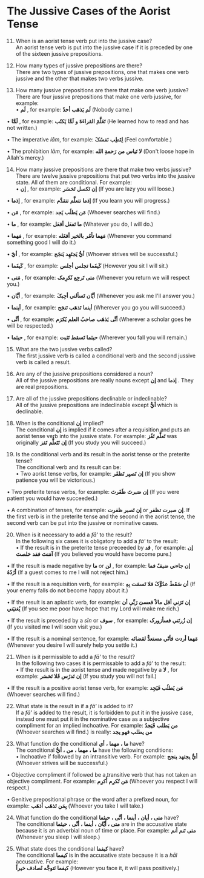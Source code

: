 The Jussive Cases of the Aorist Tense
=====================================

11. When is an aorist tense verb put into the jussive case?  
 An aorist tense verb is put into the jussive case if it is preceded by
one of the sixteen jussive prepositions.

12. How many types of jussive prepositions are there?  
 There are two types of jussive prepositions, one that makes one verb
jussive and the other that makes two verbs jussive.

13. How many jussive prepositions are there that make one verb
jussive?  
 There are four jussive prepositions that make one verb jussive, for
example:  
 • **لَم** , for example: **لَم** **یَذهَب** **أحدٌ** (Nobody came.)

• **لَمَّا** , for example: **تَعَلَّمَ** **القراءَةَ** **و** **لَمَّا**
**یَکتُب** (He learned how to read and has not written.)

• The imperative *lām*, for example: **لِتَطِب** **نَفسُکَ** (Feel
comfortable.)

• The prohibition *lām*, for example: **لا** **تَیاس** **من** **رَحمةِ**
**الله** (Don't loose hope in Allah's mercy.)

14. How many jussive prepositions are there that make two verbs
jussive?  
 There are twelve jussive prepositions that put two verbs into the
jussive state. All of them are conditional. For example:  
 • **إن** , for example: **إن** **تَکسل** **تَخسَر** (If you are lazy
you will loose.)

• **إذما** , for example: **إذما** **تتعلَّم** **تتقدَّم** (If you learn
you will progress.)

• **مَن** , for example: **مَن** **یَطلُب** **یَجد** (Whoever searches
will find.)

• **ما** , for example: **ما** **تَفعَل** **أفعَل** (Whatever you do, I
will do.)

• **مَهما** , for example: **مَهما** **تأمُر** **بالخیر** **أفعَله**
(Whenever you command something good I will do it.)

• **أيّ** , for example: **أيُّ** **یَجتَهِد** **یَنجَح** (Whoever
strives will be successful.)

• **کَیفَما** , for example: **کَیفَما** **تجلس** **أجلس** (However you
sit I will sit.)

• **مَتی** , for example: **متی** **تَرجِع** **نُکرِمک** (Whenever you
return we will respect you.)

• **أیَّان** , for example: **أیَّان** **تَسألني** **أجِبکَ** (Whenever
you ask me I'll answer you.)

• **أینما** , for example: **أینما** **تَذهَب** **تَنجَح** (Wherever you
go you will succeed.)

• **أنَّی** , for example: **أنَّی** **یَذهَب** **صاحبُ** **العلم**
**یُکرَم** (Wherever a scholar goes he will be respected.)

• **حیثما** , for example: **حیثما** **تَسقط** **تَثبت** (Wherever you
fall you will remain.)

15. What are the two jussive verbs called?  
 The first jussive verb is called a conditional verb and the second
jussive verb is called a result.

16. Are any of the jussive prepositions considered a noun?  
 All of the jussive prepositions are really nouns except **إن** and
**إذما** . They are real prepositions.

17. Are all of the jussive prepositions declinable or indeclinable?  
 All of the jussive prepositions are indeclinable except **أيُّ** which
is declinable.

18. When is the conditional **إن** implied?  
 The conditional **إن** is implied if it comes after a requisition and
puts an aorist tense verb into the jussive state. For example:
**تَعلَّم** **تَفُز** was originally **إن** **تَتَعلُّم** **تَفز** (If
you study you will succeed.)

19. Is the conditional verb and its result in the aorist tense or the
preterite tense?  
 The conditional verb and its result can be:  
 • Two aorist tense verbs, for example: **إن** **تَصبِر** **تَظفَر** (If
you show patience you will be victorious.)

• Two preterite tense verbs, for example: **إن** **صَبرتَ** **ظَفَرتَ**
(If you were patient you would have succeeded.)

• A combination of tenses, for example: **إن** **تَصبر** **ظفرت** or
**إن** **صبرت** **تظفر**. If the first verb is in the preterite tense
and the second in the aorist tense, the second verb can be put into the
jussive or nominative cases.

20. When is it necessary to add a *fā'* to the result?  
 In the following six cases it is obligatory to add a *fā'* to the
result:  
 • If the result is in the preterite tense preceeded by **قد** , for
example: **إن** **آمَنتَ** **فقد** **خلصتَ** (If you believed you would
have become pure.)

• If the result is made negative by **ما** or **لن** , for example:
**إن** **جاءني** **ضیفٌ** **فما** **أرُدُهُ** (If a guest comes to me I
will not reject him.)

• If the result is a requisition verb, for example: **أن** **سَقَطَ**
**عدُوُّکَ** **فلا** **تَسمَت** **بِهِ** (If your enemy falls do not
become happy about it.)

• If the result is an aplastic verb, for example: **إن** **تَرَني**
**أقل** **مالاً** **فعسیَ** **رَبِّي** **أن** **یُغنیَني** (If you see
me poor have hope that my Lord will make me rich.)

• If the result is preceded by a *sīn* or **سوف** , for example: **إن**
**زُرتَني** **فسأزورک** (If you visited me I will soon visit you.)

• If the result is a nominal sentence, for example: **مَهما** **أردت**
**فأنّي** **مستعدٌّ** **لقضائه** (Whenever you desire I will surely help
you settle it.)

21. When is it permissible to add a *fā'* to the result?  
 In the following two cases it is permissable to add a *fā'* to the
result:  
 • If the result is in the aorist tense and made negative by a **لا** ,
for example: **إن** **تَدرُس** **فَلا** **تَخسَر** (If you study you
will not fail.)

• If the result is a positive aorist tense verb, for example: **مَن**
**یَطلُب** **فَیَجِد** (Whoever searches will find.)

22. What state is the result in if a *fā'* is added to it?  
 If a *fā'* is added to the result, it is forbidden to put it in the
jussive case, instead one must put it in the nominative case as a
subjective compliment for an implied inchoative. For example: **من**
**یَطلب** **فَیَجدُ** (Whoever searches will find.) is really: **من**
**یطلب** **فهو** **یجد**

23. What function do the conditional **ما** **،** **مهما** **،** **أي**
have?  
 The conditional **ما** **،** **مهما** **،** **من** **،** **أيُّ** have
the following conditions:  
 • Inchoative if followed by an intransitive verb. For example: **أيُّ**
**یجتهد** **ینجح** (Whoever strives will be successful.)

• Objective compliment if followed be a transitive verb that has not
taken an objective compliment. For example: **مَن** **تُکرِم**
**أُکرِم** (Whoever you respect I will respect.)

• Genitive prepositional phrase or the word after a prefixed noun, for
example: **بِمَن** **تَذهَب** **أذهَب** (Whoever you take I will take.)

24. What function do the conditional **متی** **،** **أیان** **،**
**أینما** **،** **أنَّی** **،** **حیثما** have?  
 The conditional **متی** **،** **أیَّان** **،** **أینما** **،**
**أنَّی** **،** **حیثما** are in the accusative state because it is an
adverbial noun of time or place. For example: **متی** **تَنم** **أنم**
(Whenever you sleep I will sleep.)

25. What state does the conditional **کیفما** have?  
 The conditional **کیفما** is in the accusative state because it is a
*hāl* accusative. For example:  
**کیفما** **نَتوجَّه** **نُصادف** **خیراً** (However you face it, it
will pass positively.)


